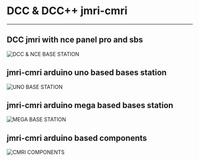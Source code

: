 # DCC & DCC++ jmri-cmri

---

## DCC jmri with nce panel pro and sbs 
![DCC & NCE BASE STATION](https://github.com/adarshkumarsingh83/jmri-cmri/tree/main/DOCUMENTS/DCC%20SYSTEM)

## jmri-cmri arduino uno based bases station 
![UNO BASE STATION](https://github.com/adarshkumarsingh83/jmri-cmri/tree/main/DOCUMENTS/UNO%20BASED%20DCC%2B%2B%20BASE%20STATION%20)

## jmri-cmri arduino mega based bases station 
![MEGA BASE STATION](https://github.com/adarshkumarsingh83/jmri-cmri/tree/main/DOCUMENTS/MEGA%20BASED%20DCC%2B%2B%20BASE%20STATION)

## jmri-cmri arduino based components 
![CMRI COMPONENTS](https://github.com/adarshkumarsingh83/jmri-cmri/tree/main/DOCUMENTS/ARDUINO%20BASED%20DCC%2B%2B%20COMPONENETS)
